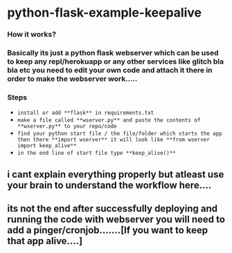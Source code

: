 # python-flask-example-keepalive


### How it works?

### Basically its just a python flask webserver which can be used to keep any repl/herokuapp or any other services like glitch bla bla etc you need to edit your own code and attach it there in order to make the webserver work.....

### Steps
 - `install or add **flask** in requirements.txt`
 - `make a file called **wserver.py** and paste the contents of **wserver.py** to your repo/code`
 - `find your python start file / the file/folder which starts the app then there **import wserver** it will look like **from wserver import keep_alive**`
 - `in the end line of start file type **keep_alive()**`




## i cant explain everything properly but atleast use your brain to understand the workflow here....

## its not the end after successfully deploying and running the code with webserver you will need to add a pinger/cronjob.......[If you want to keep that app alive....]